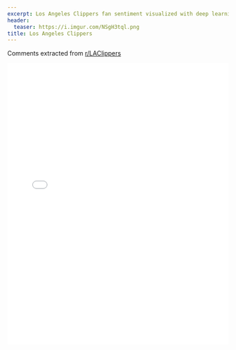 ```yaml
---
excerpt: Los Angeles Clippers fan sentiment visualized with deep learning.
header:
  teaser: https://i.imgur.com/NSgH3tql.png
title: Los Angeles Clippers
---
```


Comments extracted from [r/LAClippers](https://reddit.com/r/LAClippers)
<iframe id="igraph" scrolling="no" style="border:none;" seamless="seamless" src="/plots/NBA/LAC.html" height="640" width="100%"></iframe>